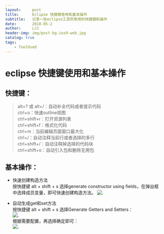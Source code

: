 ```yaml
---
layout:     post
title:      Eclipse 快捷键使用和基本操作
subtitle:   记录一些eclipse工具所常用的快捷键和操作
date:       2018-05-2
author:     LJJ
header-img: img/post-bg-ios9-web.jpg
catalog: true
tags:
    - ToolUsed
---
```


# eclipse 快捷键使用和基本操作

## 快捷键：
> alt+? 或 alt+/：自动补全代码或者提示代码  
ctrl+o：快速outline视图  
ctrl+shift+r：打开资源列表  
ctrl+shift+f：格式化代码  
ctrl+m：当前编辑页面窗口最大化  
ctrl+/：自动注释当前行或者选择的多行  
ctrl+shift+/：自动注释掉选择的代码块  
ctrl+shift+o：自动引入包和删除无用包

## 基本操作：
- 快速创建构造方法  
按快捷键  alt + shift + s  选择generate constructor using fields，在弹出框中选择成员变量，即可快速创建构造方法。
![.](https://gss0.baidu.com/9fo3dSag_xI4khGko9WTAnF6hhy/zhidao/pic/item/83025aafa40f4bfb2959b0fe064f78f0f636188a.jpg)

- 自动生成get和set方法  
按快捷键  alt + shift + s  选择Generate Getters and Setters：  
![.](https://img-my.csdn.net/uploads/201304/26/1366933987_7451.png)  
根据需要配置，再选择确定即可：  
![.](https://img-my.csdn.net/uploads/201304/26/1366934017_4161.png)
